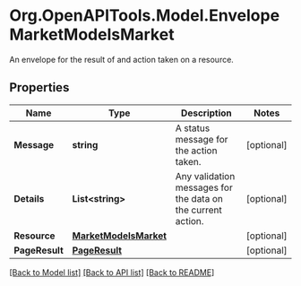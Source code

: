 # Org.OpenAPITools.Model.EnvelopeMarketModelsMarket
An envelope for the result of and action taken on a resource.

## Properties

Name | Type | Description | Notes
------------ | ------------- | ------------- | -------------
**Message** | **string** | A status message for the action taken. | [optional] 
**Details** | **List&lt;string&gt;** | Any validation messages for the data on the current action. | [optional] 
**Resource** | [**MarketModelsMarket**](MarketModelsMarket.md) |  | [optional] 
**PageResult** | [**PageResult**](PageResult.md) |  | [optional] 

[[Back to Model list]](../README.md#documentation-for-models) [[Back to API list]](../README.md#documentation-for-api-endpoints) [[Back to README]](../README.md)

